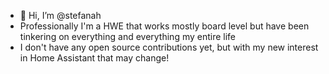 - 👋 Hi, I’m @stefanah
- Professionally I'm a HWE that works mostly board level but have been tinkering on everything and everything my entire life
- I don't have any open source contributions yet, but with my new interest in Home Assistant that may change!
